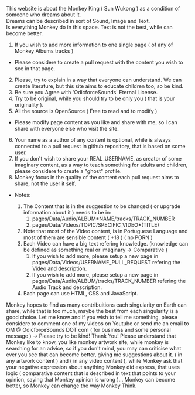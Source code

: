 This website is about the Monkey King ( Sun Wukong ) as a condition of someone who dreams about it.<br>
Dreams can be described in sort of Sound, Image and Text.<br>
Is everything Monkey do in this space. Text is not the best, while can become better. <br>

1. If you wish to add more information to one single page ( of any of Monkey Albums tracks )

- Please considere to create a pull request with the content you wish to see in that page.<br>

2. Please, try to explain in a way that everyone can understand. We can create literature, but this site aims to educate children too, so be kind. <br>
3. Be sure you Agree with 'OdicforceSounds' Eternal License. <br>
4. Try to be original, while you should try to be only you ( that is your originality ).
5. All the source is OpenSource ( Free to read and to modify )

- Please modify page content as you like and share with me, so I can share with everyone else who visit the site. <br>

6. Your name as a author of any content is optional, while is always connected to a pull request in github repository, that is based on some user.
7. If you don't wish to share your REAL_USERNAME, as creator of some imaginary content, as a way to teach something for adults and children, please considere to create a "ghost" profile.
8. Monkey focus in the quality of the content each pull request aims to share, not the user it self.

- Notes:

  1. The Content that is in the suggestion to be changed ( or upgrade information about it ) needs to be in:
     1. pages/Data/Audio/ALBUM\*NAME/tracks/TRACK_NUMBER
     2. pages/Data/Videos/TOPIC/SPECIFIC_VIDEO\*(TITLE)
  2. Note that most of the Video content, is in Portuguese Language and most of them are sensible content ( +18 ) ( no PORN )
  3. Each Video can have a big text refering knowledge. (knowledge can be defined as something real or imaginary -> Comparative )
     1. If you wish to add more, please setup a new page in pages/Data/Videos/USERNAME_PULL_REQUEST refering the Video and description.
     2. If you wish to add more, please setup a new page in pages/Data/Audio/ALBUM/tracks/TRACK_NUMBER refering the Audio Track and description.
  4. Each page can use HTML, CSS and JavaScript.

Monkey hopes to find as many contribuitions each singularity on Earth can share, while that is too much, maybe the best from each singularity is a good choice. Let me know and if you wish to tell me something, please considere to comment one of my videos on Youtube or send me an email to OM @ OdicforceSounds DOT com ( for business and some personal message ) -> Please try to be kind! Thank You! Please understand that Monkey like to know, you like monkey artwork site, while monkey is searching for an advice, so if you don't mind, you may can criticise what ever you see that can become better, giving me suggestions about it. ( in any artwork content ) and ( in any video content ), while Monkey ask that your negative expression about anything Monkey did express, that uses logic ( comparative content that is described in text that points to your opinion, saying that Monkey opinion is wrong )... Monkey can become better, so Monkey can change the way Monkey Think.

